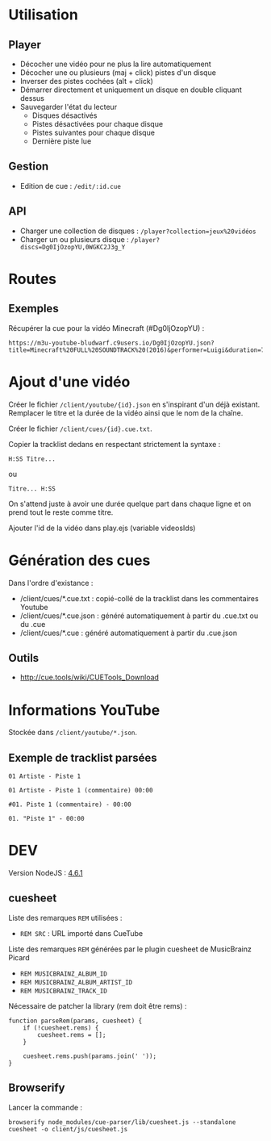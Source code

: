 # Utilisation

## Player

  - Décocher une vidéo pour ne plus la lire automatiquement
  - Décocher une ou plusieurs (maj + click) pistes d'un disque
  - Inverser des pistes cochées (alt + click)
  - Démarrer directement et uniquement un disque en double cliquant dessus
  - Sauvegarder l'état du lecteur
    - Disques désactivés
    - Pistes désactivées pour chaque disque
    - Pistes suivantes pour chaque disque
    - Dernière piste lue

## Gestion

  - Edition de cue : `/edit/:id.cue`
  
## API

  - Charger une collection de disques : `/player?collection=jeux%20vidéos`
  - Charger un ou plusieurs disque : `/player?discs=Dg0IjOzopYU,0WGKC2J3g_Y`

# Routes

## Exemples

Récupérer la cue pour la vidéo Minecraft (#Dg0IjOzopYU) :

    https://m3u-youtube-bludwarf.c9users.io/Dg0IjOzopYU.json?title=Minecraft%20FULL%20SOUNDTRACK%20(2016)&performer=Luigi&duration=7613
    
# Ajout d'une vidéo

Créer le fichier `/client/youtube/{id}.json` en s'inspirant d'un déjà existant.
Remplacer le titre et la durée de la vidéo ainsi que le nom de la chaîne.

Créer le fichier `/client/cues/{id}.cue.txt`.

Copier la tracklist dedans en respectant strictement la syntaxe :

    H:SS Titre...

ou

    Titre... H:SS

On s'attend juste à avoir une durée quelque part dans chaque ligne et on prend tout le reste comme titre.

Ajouter l'id de la vidéo dans play.ejs (variable videosIds)

# Génération des cues

Dans l'ordre d'existance :

  - /client/cues/*.cue.txt : copié-collé de la tracklist dans les commentaires Youtube
  - /client/cues/*.cue.json : généré automatiquement à partir du .cue.txt ou du .cue
  - /client/cues/*.cue : généré automatiquement à partir du .cue.json
  
## Outils

  * <http://cue.tools/wiki/CUETools_Download>

# Informations YouTube

Stockée dans `/client/youtube/*.json`.

## Exemple de tracklist parsées

```
01 Artiste - Piste 1
```

```
01 Artiste - Piste 1 (commentaire) 00:00
```

```
#01. Piste 1 (commentaire) - 00:00
```

```
01. "Piste 1" - 00:00
```

# DEV

Version NodeJS : [4.6.1](https://nodejs.org/en/blog/release/v4.6.1/)

## cuesheet

Liste des remarques `REM` utilisées :

  * `REM SRC` : URL importé dans CueTube
  
Liste des remarques `REM` générées par le plugin cuesheet de MusicBrainz Picard
  
  * `REM MUSICBRAINZ_ALBUM_ID`
  * `REM MUSICBRAINZ_ALBUM_ARTIST_ID`
  * `REM MUSICBRAINZ_TRACK_ID`
  
Nécessaire de patcher la library (rem doit être rems) :

```
function parseRem(params, cuesheet) {
    if (!cuesheet.rems) {
        cuesheet.rems = [];
    }

    cuesheet.rems.push(params.join(' '));
}
```

## Browserify

Lancer la commande :

    browserify node_modules/cue-parser/lib/cuesheet.js --standalone cuesheet -o client/js/cuesheet.js
